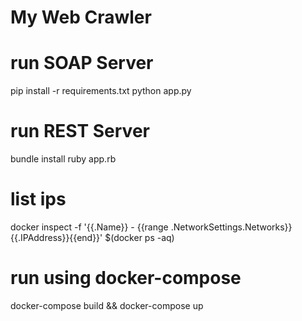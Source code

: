 # My Web Crawler

# run SOAP Server
pip install -r requirements.txt
python app.py

# run REST Server
bundle install
ruby app.rb

# list ips
docker inspect -f '{{.Name}} - {{range .NetworkSettings.Networks}}{{.IPAddress}}{{end}}' $(docker ps -aq)

# run using docker-compose
docker-compose build && docker-compose up
